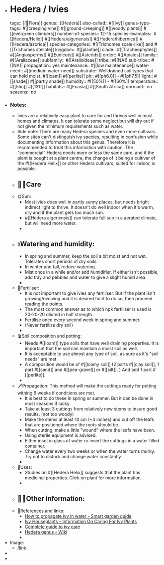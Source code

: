 - # Hedera / Ivies
  tags:: [[🌱Flora]]
  genus:: [[Hedera]] 
  also-called:: #[[ivy]] 
  genus-type-tags:: #[[creeping vine]] #[[ground-creeping]] #[[woody plants]] #[[evergreen climbers]]
  number-of-species:: 12-15
  species-examples:: #[[Hedera/Helix]] #[[Hedera/algeriensis]] #[[Hedera/hibernica]] #[[Hedera/azorica]] 
  species-categories:: #[[Trichomes scale-like]] and #[[Trichomes stellate]]
  kingdom:: #[[plantae]]
  clade:: #[[Tracheophytes]] #[[Angiosperms]] #[[Eudicots]] #[[Asterids]]
  order:: #[[Apiales]]
  family:: #[[Araliaceae]]
  subfamily:: #[[Aralioideae]] 
  tribe:: #[[NA]]
  sub-tribe:: #[[NA]]
  propagation:: yes
  maintenance:: #[[low maintenance]]
  water-need:: #[[medium water-need]] 
  substrate::  Welldrained soil types that can hold moist. #[[loam]] #[[perlite]] 
  ph:: #[[ph6.0]] - #[[ph7.5]]
  light:: #[[shade]] #[[partly shade]]
  humidity:: #[[50%]] - #[[60%]]
  temperature:: #[[55c]] #[[131f]]
  habitats::  #[[Euasia]] #[[South Africa]] 
  dormant:: no
  seasons::  no
- ### Notes:
	- Ivies are a relatively easy plant to care for and thrives well in most homes and climates. It can tolerate some neglect but will dry out if not given the minimum requirements such as water.
	- Side note: There are many Hedera species and even more cultivars. Some sites can't distinguish ivy species, resulting in confusion while documenting information about this genus. Therefore it is recommended to treat this information with caution. The "commercial" Hedera needs more or less the same care, and if the plant is bought at a plant centre, the change of it being a cultivar of the #[[Hedera Helix]] or other Hedera cultivars, suited for indoor, is possible.
	- ## 🤲🏼Care
	- 🌞Sun:
		- Most ivies does well in partly sunny places, but needs bright indirect light to thrive. It doesn't do well indoor when it's warm, dry and if the plant gets too much sun.
		- #[[Hedera algeriensis]] can tolerate full sun in a aerated climate, but will need more water.
		-
	- 💧Watering and humidity:
		-
		- In spring and summer, keep the soil a bit moist and not wet. Tolerates short periods of dry soils.
		- In winter and fall, reduce watering.
		- Mist once in a while and/or add humidifier. If either isn't possible, add tray and pebbles and water to give a slight humid area.
		-
	- 🧃Fertiliser:
		- It is not important to give ivies any fertiliser. But if the plant isn't growing/evolving and it is desired for it to do so, then proceed reading the points.
		- The most common answer as to which npk fertiliser is used is 20-20-20 diluted in half strength.
		- Fertilise once every second week in spring and summer.
		- (Never fertilise dry soil)
		-
	- 🪴Soil composition and potting:
		- Needs #[[loam]] type soils that have well draining properties. It is important that the soil can maintain a moist soil as well.
		- It is acceptable to use almost any type of soil, as sure as it's "soil needs" are met.
		- A composition would be of #[[loamy soil]] (2 parts #[[clay soil]], 1 part #[[sand]] and #[[pea-gravel]] or #[[silt]]. ) And add 1 part #[[perlite]].
		-
	- 🗡️Propagation: This method will make the cuttings ready for potting withing 6 weeks if conditions are met.
		- It is best to do these in spring or summer. But it can be done in most seasons if lucky.
		- Take at least 3 cuttings from relatively new stems to insure good results. (not too woody)
		- Make the stems at least 10 cm (~4 inches) and cut off the leafs that are positioned where the roots should be.
		- When cutting, make a little "wound" where the leafs have been.
		- Using sterile equipment is advised.
		- Either inset in glass of water or insert the cuttings in a water filled container.
		- Change water every two weeks or when the water turns murky. Try not to disturb and change water constantly.
		-
	- 🧪Uses:
		- Studies on #[[Hedera Helix]] suggests that the plant has medicinal properties. Click on plant for more information.
		-
	- 👋🏼Other information:
		-
	- 📜References and links:
		- [How to propagate ivy in water - Smart garden guide ](https://smartgardenguide.com/propagate-ivy-in-water/)
		- [Ivy Houseplants – Information On Caring For Ivy Plants](https://www.gardeningknowhow.com/houseplants/ivy/indoor-ivy-care.htm)
		- [Complete guide to ivy care](https://www.patchplants.com/gb/en/read/plant-care/complete-guide-to-ivy-care/)
		- [Hedera genus - Wiki](https://en.wikipedia.org/wiki/Hedera)
		-
- Image:
	- /link
-
-